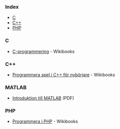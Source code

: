### Index

* [C](#c)
* [C++](#c-1)
* [PHP](#php)


### C

* [C-programmering](https://sv.wikibooks.org/wiki/C-programmering) - Wikibooks


### C++

* [Programmera spel i C++ för nybörjare](https://sv.wikibooks.org/wiki/Programmera_spel_i_C%2B%2B_f%C3%B6r_nyb%C3%B6rjare) - Wikibooks


### MATLAB

* [Introduktion till MATLAB](https://www.liber.se/plus/E470523401.pdf) (PDF)


### PHP

* [Programmera i PHP](https://sv.wikibooks.org/wiki/Programmera_i_PHP) - Wikibooks
